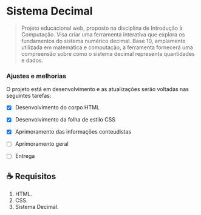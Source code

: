 # Sistema Decimal


> Projeto educacional web, proposto na disciplina de Introdução à Computação. Visa criar uma ferramenta interativa que explora os fundamentos do sistema numérico decimal. Base 10, amplamente utilizada em matemática e computação, a ferramenta fornecerá uma compreensão sobre como o sistema decimal representa quantidades e dados.

### Ajustes e melhorias

O projeto está em desenvolvimento e as atualizações serão voltadas nas seguintes tarefas:

- [x] Desenvolvimento do corpo HTML
- [x] Desenvolvimento da folha de estilo CSS
- [x] Aprimoramento das informações conteudistas
- [ ] Aprimoramento geral
- [ ] Entrega


## ☕ Requisitos

1. HTML.
2. CSS.
4. Sistema Decimal.
